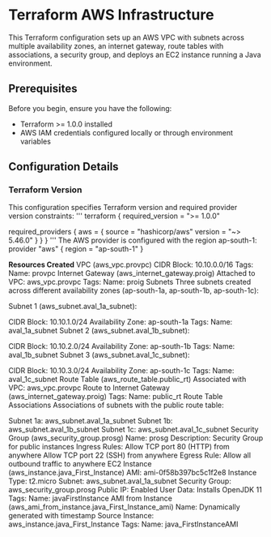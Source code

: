 # Terraform AWS Infrastructure

This Terraform configuration sets up an AWS VPC with subnets across multiple availability zones, an internet gateway, route tables with associations, a security group, and deploys an EC2 instance running a Java environment.

## Prerequisites

Before you begin, ensure you have the following:
- Terraform >= 1.0.0 installed
- AWS IAM credentials configured locally or through environment variables

## Configuration Details

### Terraform Version

This configuration specifies Terraform version and required provider version constraints:
'''
terraform {
  required_version = ">= 1.0.0"

  required_providers {
    aws = {
      source  = "hashicorp/aws"
      version = "~> 5.46.0"
    }
  }
}
'''
The AWS provider is configured with the region ap-south-1:
provider "aws" {
  region = "ap-south-1"
}

**Resources Created**
VPC (aws_vpc.provpc)
CIDR Block: 10.10.0.0/16
Tags: Name: provpc
Internet Gateway (aws_internet_gateway.proig)
Attached to VPC: aws_vpc.provpc
Tags: Name: proig
Subnets
Three subnets created across different availability zones (ap-south-1a, ap-south-1b, ap-south-1c):

Subnet 1 (aws_subnet.aval_1a_subnet):

CIDR Block: 10.10.1.0/24
Availability Zone: ap-south-1a
Tags: Name: aval_1a_subnet
Subnet 2 (aws_subnet.aval_1b_subnet):

CIDR Block: 10.10.2.0/24
Availability Zone: ap-south-1b
Tags: Name: aval_1b_subnet
Subnet 3 (aws_subnet.aval_1c_subnet):

CIDR Block: 10.10.3.0/24
Availability Zone: ap-south-1c
Tags: Name: aval_1c_subnet
Route Table (aws_route_table.public_rt)
Associated with VPC: aws_vpc.provpc
Route to Internet Gateway (aws_internet_gateway.proig)
Tags: Name: public_rt
Route Table Associations
Associations of subnets with the public route table:

Subnet 1a: aws_subnet.aval_1a_subnet
Subnet 1b: aws_subnet.aval_1b_subnet
Subnet 1c: aws_subnet.aval_1c_subnet
Security Group (aws_security_group.prosg)
Name: prosg
Description: Security Group for public instances
Ingress Rules:
Allow TCP port 80 (HTTP) from anywhere
Allow TCP port 22 (SSH) from anywhere
Egress Rule: Allow all outbound traffic to anywhere
EC2 Instance (aws_instance.java_First_Instance)
AMI: ami-0f58b397bc5c1f2e8
Instance Type: t2.micro
Subnet: aws_subnet.aval_1a_subnet
Security Group: aws_security_group.prosg
Public IP: Enabled
User Data: Installs OpenJDK 11
Tags: Name: javaFirstInstance
AMI from Instance (aws_ami_from_instance.java_First_Instance_ami)
Name: Dynamically generated with timestamp
Source Instance: aws_instance.java_First_Instance
Tags: Name: java_FirstInstanceAMI
